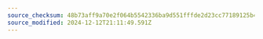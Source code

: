 ```yaml
---
source_checksum: 48b73aff9a70e2f064b5542336ba9d551fffde2d23cc77189125b4f2288fa309
source_modified: 2024-12-12T21:11:49.591Z
---
```


